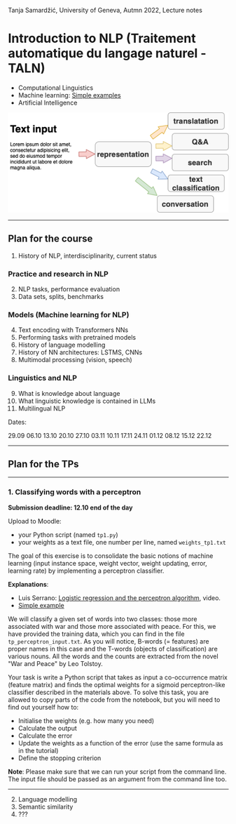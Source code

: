 Tanja Samardžić, University of Geneva, Autmn 2022, Lecture notes


# Introduction to NLP (Traitement automatique du langage naturel - TALN)  


- Computational Linguistics
- Machine learning: [Simple examples](https://nbviewer.org/github/jsnajder/MachineLearningTutorial/blob/master/Machine%20Learning%20Tutorial.ipynb) 
- Artificial Intelligence 

<img src="figures/tasks.png" alt="tasks" width="600"/>

---

## Plan for the course

1. History of NLP, interdisciplinarity, current status

### Practice and research in NLP 

2. NLP tasks, performance evaluation 
3. Data sets, splits, benchmarks 

### Models (Machine learning for NLP)

4. Text encoding with Transformers NNs 
5. Performing tasks with pretrained models
6. History of language modelling
7. History of NN architectures: LSTMS, CNNs 
8. Multimodal processing (vision, speech) 

### Linguistics and NLP

9. What is knowledge about language 
10. What linguistic knowledge is contained in LLMs
11. Multilingual NLP 


Dates: 

29.09
06.10
13.10
20.10
27.10
03.11
10.11
17.11
24.11
01.12
08.12
15.12
22.12

---

## Plan for the TPs

---


### 1. Classifying words with a perceptron 

**Submission deadline: 12.10 end of the day** 

Upload to Moodle:
- your Python script (named `tp1.py`)
- your weights as a text file, one number per line, named `weights_tp1.txt`    

The goal of this exercise is to consolidate the basic notions of machine learning (input instance space, weight vector, weight updating, error, learning rate) by implementing a perceptron classifier. 

**Explanations**: 
- Luis Serrano: [Logistic regression and the perceptron algorithm](https://www.youtube.com/watch?v=jbluHIgBmBo&t=3s), video.
- [Simple example](https://nbviewer.jupyter.org/github/Christof93/perceptron/blob/master/perceptron_algorithm.ipynb) 

We will classify a given set of words into two classes: those more associated with war and those more associated with peace. For this, we have provided the training data, which you can find in the file `tp_perceptron_input.txt`. As you will notice, B-words (= features) are proper names in this case and the T-words (objects of classification) are various nouns. All the words and the counts are extracted from the novel "War and Peace" by Leo Tolstoy.

Your task is write a Python script that takes as input a co-occurrence matrix (feature matrix) and finds the optimal weights for a sigmoid perceptron-like classifier described in the materials above. To solve this task, you are allowed to copy parts of the code from the notebook, but you will need to find out yourself how to:

- Initialise the weights (e.g. how many you need)
- Calculate the output
- Calculate the error
- Update the weights as a function of the error (use the same formula as in the tutorial)
- Define the stopping criterion

**Note**: Please make sure that we can run your script from the command line. The input file should be passed as an argument from the command line too. 


---













2. Language modelling
3. Semantic similarity 
4. ??? 






